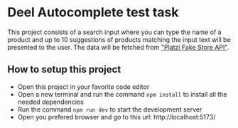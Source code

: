 # Deel Autocomplete test task

This project consists of a search input where you can type the name of a product and up to 10 suggestions of products matching the input text will be presented to the user. The data will be fetched from ["Platzi Fake Store API"](https://fakeapi.platzi.com/).

## How to setup this project

- Open this project in your favorite code editor
- Open a new terminal and run the command `npm install` to install all the needed dependencies
- Run the command `npm run dev` to start the development server
- Open you prefered browser and go to this url: http://localhost:5173/
